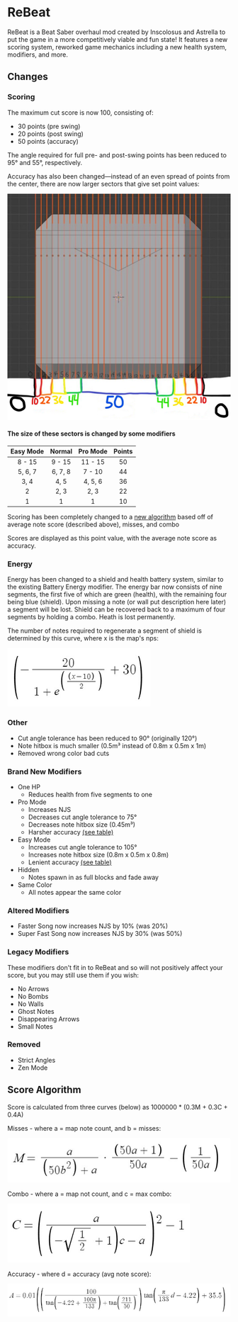 ﻿# ReBeat
ReBeat is a Beat Saber overhaul mod created by Inscolosus and Astrella to put the game in a more competitively viable and fun state! It features a new scoring system, reworked game mechanics including a new health system, modifiers, and more.
## Changes
### Scoring
The maximum cut score is now 100, consisting of:
- 30 points (pre swing)
- 20 points (post swing)
- 50 points (accuracy)

The angle required for full pre- and post-swing points has been reduced to 95° and 55°, respectively.

Accuracy has also been changed—instead of an even spread of points from the center, there are now larger sectors that give set point values:

![accuracy](./Assets/acc2.jpg)

#### The size of these sectors is changed by some modifiers

| Easy Mode | Normal  | Pro Mode | Points  |
|:---------:|:-------:|:--------:|:-------:|
| 8 - 15    | 9 - 15  | 11 - 15  | 50      |
| 5, 6, 7   | 6, 7, 8 | 7 - 10   | 44      |
| 3, 4      | 4, 5    | 4, 5, 6  | 36      |
| 2         | 2, 3    | 2, 3     | 22      |
| 1         | 1       | 1        | 10      |

Scoring has been completely changed to a [new algorithm](#score-algorithm) based off of average note score (described above), misses, and combo

Scores are displayed as this point value, with the average note score as accuracy.
### Energy
Energy has been changed to a shield and health battery system, similar to the existing Battery Energy modifier. 
The energy bar now consists of nine segments, the first five of which are green (health), with the remaining four being blue (shield). 
Upon missing a note (or wall put description here later) a segment will be lost. 
Shield can be recovered back to a maximum of four segments by holding a combo. Heath is lost permanently.

The number of notes required to regenerate a segment of shield is determined by this curve, where x is the map's nps:

[![nps curve](./Assets/npscurve.jpg)](https://www.desmos.com/calculator/y3kubp0qxd)
### Other
- Cut angle tolerance has been reduced to 90° (originally 120°)
- Note hitbox is much smaller (0.5m³ instead of 0.8m x 0.5m x 1m)
- Removed wrong color bad cuts
### Brand New Modifiers
- One HP
  - Reduces health from five segments to one
- Pro Mode
  - Increases NJS
  - Decreases cut angle tolerance to 75°
  - Decreases note hitbox size (0.45m³)
  - Harsher accuracy [(see table)](#the-size-of-these-sectors-is-changed-by-some-modifiers)
- Easy Mode
  - Increases cut angle tolerance to 105°
  - Increases note hitbox size (0.8m x 0.5m x 0.8m)
  - Lenient accuracy [(see table)](#the-size-of-these-sectors-is-changed-by-some-modifiers)
- Hidden
  - Notes spawn in as full blocks and fade away
- Same Color
  - All notes appear the same color
### Altered Modifiers
- Faster Song now increases NJS by 10% (was 20%)
- Super Fast Song now increases NJS by 30% (was 50%)
### Legacy Modifiers
These modifiers don't fit in to ReBeat and so will not positively affect your score, but you may still use them if you wish:
- No Arrows
- No Bombs
- No Walls
- Ghost Notes
- Disappearing Arrows
- Small Notes
### Removed
- Strict Angles
- Zen Mode
## Score Algorithm
Score is calculated from three curves (below) as 1000000 * (0.3M + 0.3C + 0.4A)

Misses - where a = map note count, and b = misses: 

[![miss curve](./Assets/misscurve.jpg)](https://www.desmos.com/calculator/p1ocyjidpz)

Combo - where a = map not count, and c = max combo:

[![combo curve](./Assets/combocurve.jpg)](https://www.desmos.com/calculator/p1ocyjidpz)

Accuracy - where d = accuracy (avg note score): 

[![acc curve](./Assets/acccurve.jpg)](https://www.desmos.com/calculator/p1ocyjidpz)
